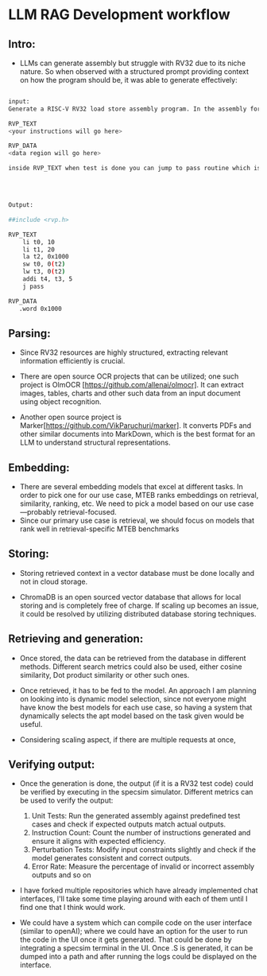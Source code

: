 # LLM RAG Development workflow

## Intro:

- LLMs can generate assembly but struggle with RV32 due to its niche nature. So when observed with a structured prompt providing context on how the program should be, it was able to generate effectively:


```bash

input: 
Generate a RISC-V RV32 load store assembly program. In the assembly format like this. ##include<rvp.h>
 
RVP_TEXT 
<your instructions will go here>
 
RVP_DATA 
<data region will go here>
 
inside RVP_TEXT when test is done you can jump to pass routine which is defined in the rvp.h kernel, so just insert "j pass" instructions at the end of the test.
 
 
 
 
Output:
 
##include <rvp.h>
 
RVP_TEXT
    li t0, 10
    li t1, 20
    la t2, 0x1000
    sw t0, 0(t2)
    lw t3, 0(t2)
    addi t4, t3, 5
    j pass
 
RVP_DATA
   .word 0x1000
```


## Parsing:

- Since RV32 resources are highly structured, extracting relevant information efficiently is crucial. 

- There are open source OCR projects that can be utilized; one such project is OlmOCR [https://github.com/allenai/olmocr]. It can extract images, tables, charts and other such data from an input document using object recognition. 

- Another open source project is Marker[https://github.com/VikParuchuri/marker]. It converts PDFs and other similar documents into MarkDown, which is the best format for an LLM to understand structural representations.


## Embedding: 

- There are several embedding models that excel at different tasks. In order to pick one for our use case, MTEB ranks embeddings on retrieval, similarity, ranking, etc. We need to pick a model based on our use case—probably retrieval-focused.
- Since our primary use case is retrieval, we should focus on models that rank well in retrieval-specific MTEB benchmarks


## Storing: 

- Storing retrieved context in a vector database must be done locally and not in cloud storage.

- ChromaDB is an open sourced vector database that allows for local storing and is completely free of charge. If scaling up becomes an issue, it could be resolved by utilizing distributed database storing techniques.


## Retrieving and generation:

- Once stored, the data can be retrieved from the database in different methods. Different search metrics could also be used, either cosine similarity, Dot product similarity or other such ones. 

- Once retrieved, it has to be fed to the model. An approach I am planning on looking into is dynamic model selection, since not everyone might have know the best models for each use case, so having a system that dynamically selects the apt model based on the task given would be useful.

- Considering scaling aspect, if there are multiple requests at once, 

## Verifying output:

- Once the generation is done, the output (if it is a RV32 test code) could be verified by executing in the specsim simulator. Different metrics can be used to verify the output:

	1. Unit Tests: Run the generated assembly against predefined test cases and check if expected outputs match actual outputs.
	2. Instruction Count: Count the number of instructions generated and ensure it aligns with expected efficiency.
	3. Perturbation Tests: Modify input constraints slightly and check if the model generates consistent and correct outputs.
	4. Error Rate: Measure the percentage of invalid or incorrect assembly outputs and so on

- I have forked multiple repositories which have already implemented chat interfaces, I'll take some time playing around with each of them until I find one that I think would work.

- We could have a system which can compile code on the user interface (similar to openAI); where we could have an option for the user to run the code in the UI once it gets generated. That could be done by integrating a specsim terminal in the UI. Once .S is generated, it can be dumped into a path and after running the logs could be displayed on the interface.



